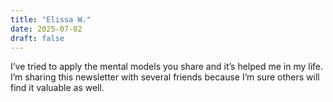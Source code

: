 ```yaml
---
title: "Elissa W."
date: 2025-07-02
draft: false
---
```


I’ve tried to apply the mental models you share and it’s helped me in my life. I’m sharing this newsletter with several friends because I’m sure others will find it valuable as well.